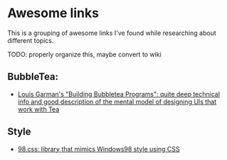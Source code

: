 # Awesome links

This is a grouping of awesome links I've found while researching about different topics.

TODO: properly organize this, maybe convert to wiki

## BubbleTea:

- [Louis Garman's "Building Bubbletea Programs": quite deep technical info and good description of the mental model of designing UIs that work with Tea](https://leg100.github.io/en/posts/building-bubbletea-programs/)

## Style
- [98.css: library that mimics Windows98 style using CSS](https://github.com/jdan/98.css)
